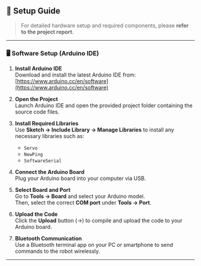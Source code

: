 ## 🔧 Setup Guide

> For detailed hardware setup and required components, please **refer to the project report**.

---

### 🖥️ Software Setup (Arduino IDE)

1. **Install Arduino IDE**  
   Download and install the latest Arduino IDE from:  
   [https://www.arduino.cc/en/software](https://www.arduino.cc/en/software)

2. **Open the Project**  
   Launch Arduino IDE and open the provided project folder containing the source code files.

3. **Install Required Libraries**  
   Use **Sketch → Include Library → Manage Libraries** to install any necessary libraries such as:  
   - `Servo`  
   - `NewPing`  
   - `SoftwareSerial`

4. **Connect the Arduino Board**  
   Plug your Arduino board into your computer via USB.

5. **Select Board and Port**  
   Go to **Tools → Board** and select your Arduino model.  
   Then, select the correct **COM port** under **Tools → Port**.

6. **Upload the Code**  
   Click the **Upload** button (→) to compile and upload the code to your Arduino board.

7. **Bluetooth Communication**  
   Use a Bluetooth terminal app on your PC or smartphone to send commands to the robot wirelessly.

---
